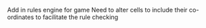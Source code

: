 Add in rules engine for game
Need to alter cells to include their co-ordinates to facilitate the rule checking
